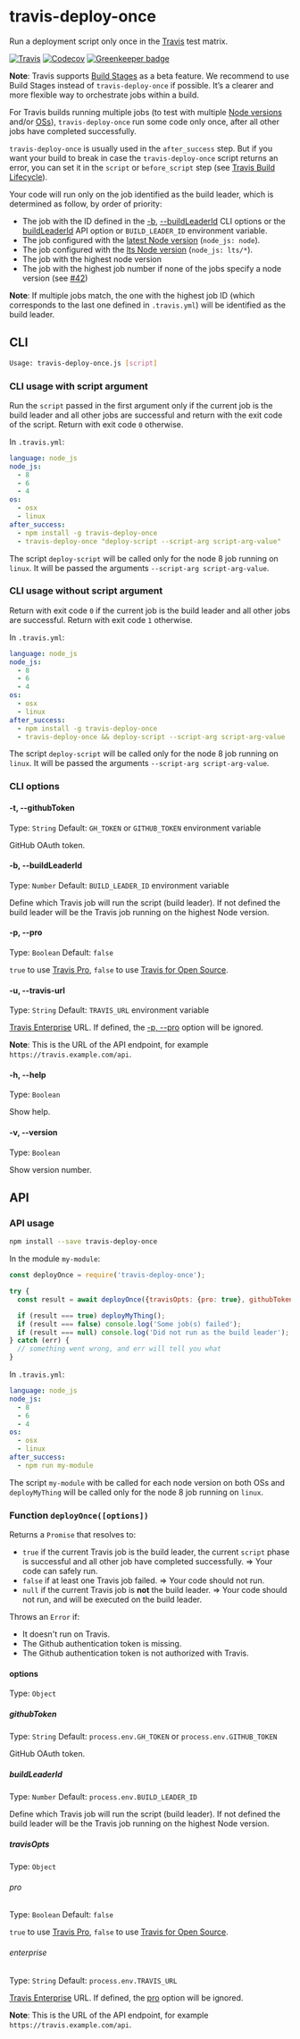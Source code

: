 # travis-deploy-once

Run a deployment script only once in the [Travis](https://travis-ci.org/) test matrix.

[![Travis](https://img.shields.io/travis/semantic-release/travis-deploy-once.svg)](https://travis-ci.org/semantic-release/travis-deploy-once)
[![Codecov](https://img.shields.io/codecov/c/github/semantic-release/travis-deploy-once.svg)](https://codecov.io/gh/semantic-release/travis-deploy-once)
[![Greenkeeper badge](https://badges.greenkeeper.io/semantic-release/travis-deploy-once.svg)](https://greenkeeper.io/)

**Note**: Travis supports [Build Stages](https://docs.travis-ci.com/user/build-stages) as a beta feature. We recommend to use Build Stages instead of `travis-deploy-once` if possible. It’s a clearer and more flexible way to orchestrate jobs within a build.

For Travis builds running multiple jobs (to test with multiple [Node versions](https://docs.travis-ci.com/user/languages/javascript-with-nodejs/#Specifying-Node.js-versions) and/or [OSs](https://docs.travis-ci.com/user/multi-os)), `travis-deploy-once` run some code only once, after all other jobs have completed successfully.

`travis-deploy-once` is usually used in the `after_success` step. But if you want your build to break in case the `travis-deploy-once` script returns an error, you can set it in the `script` or `before_script` step (see [Travis Build Lifecycle](https://docs.travis-ci.com/user/customizing-the-build/#The-Build-Lifecycle)).

Your code will run only on the job identified as the build leader, which is determined as follow, by order of priority:
- The job with the ID defined in the [-b](#-b---buildleaderid), [--buildLeaderId](#-b---buildleaderid) CLI options or the [buildLeaderId](#buildleaderid) API option or `BUILD_LEADER_ID` environment variable.
- The job configured with the [latest Node version](https://docs.travis-ci.com/user/languages/javascript-with-nodejs/#Specifying-Node.js-versions) (`node_js: node`).
- The job configured with the [lts Node version](https://docs.travis-ci.com/user/languages/javascript-with-nodejs/#Specifying-Node.js-versions) (`node_js: lts/*`).
- The job with the highest node version
- The job with the highest job number if none of the jobs specify a node version (see [#42](https://github.com/semantic-release/travis-deploy-once/pull/42))

**Note**: If multiple jobs match, the one with the highest job ID (which corresponds to the last one defined in `.travis.yml`) will be identified as the build leader.

## CLI

```bash
Usage: travis-deploy-once.js [script]
```

### CLI usage with script argument

Run the `script` passed in the first argument only if the current job is the build leader and all other jobs are successful and return with the exit code of the script. Return with exit code `0` otherwise.

In `.travis.yml`:

```yaml
language: node_js
node_js:
  - 8
  - 6
  - 4
os:
  - osx
  - linux
after_success:
  - npm install -g travis-deploy-once
  - travis-deploy-once "deploy-script --script-arg script-arg-value"
```

The script `deploy-script` will be called only for the node 8 job running on `linux`. It will be passed the arguments `--script-arg script-arg-value`.

### CLI usage without script argument

Return with exit code `0` if the current job is the build leader and all other jobs are successful. Return with exit code `1` otherwise.

In `.travis.yml`:

```yaml
language: node_js
node_js:
  - 8
  - 6
  - 4
os:
  - osx
  - linux
after_success:
  - npm install -g travis-deploy-once
  - travis-deploy-once && deploy-script --script-arg script-arg-value
```

The script `deploy-script` will be called only for the node 8 job running on `linux`. It will be passed the arguments `--script-arg script-arg-value`.

### CLI options

#### -t, --githubToken

Type: `String`
Default: `GH_TOKEN` or `GITHUB_TOKEN` environment variable

GitHub OAuth token.

#### -b, --buildLeaderId

Type: `Number`
Default: `BUILD_LEADER_ID` environment variable

Define which Travis job will run the script (build leader). If not defined the build leader will be the Travis job running on the highest Node version.

#### -p, --pro

Type: `Boolean`
Default: `false`

`true` to use [Travis Pro](https://travis-ci.com), `false` to use [Travis for Open Source](https://travis-ci.org).

#### -u, --travis-url

Type: `String`
Default: `TRAVIS_URL` environment variable

[Travis Enterprise](https://enterprise.travis-ci.com) URL. If defined, the [-p, --pro](#-p---pro) option will be ignored.

**Note**: This is the URL of the API endpoint, for example `https://travis.example.com/api`.

#### -h, --help

Type: `Boolean`

Show help.

#### -v, --version

Type: `Boolean`

Show version number.

## API

### API usage

```bash
npm install --save travis-deploy-once
```

In the module `my-module`:

```js
const deployOnce = require('travis-deploy-once');

try {
  const result = await deployOnce({travisOpts: {pro: true}, githubToken: 'xxxxxx', buildLeaderId: 1});

  if (result === true) deployMyThing();
  if (result === false) console.log('Some job(s) failed');
  if (result === null) console.log('Did not run as the build leader');
} catch (err) {
  // something went wrong, and err will tell you what
}
```

In `.travis.yml`:

```yaml
language: node_js
node_js:
  - 8
  - 6
  - 4
os:
  - osx
  - linux
after_success:
  - npm run my-module
```

The script `my-module` with be called for each node version on both OSs and `deployMyThing` will be called only for the node 8 job running on `linux`.

### Function `deployOnce([options])`

Returns a `Promise` that resolves to:
- `true` if the current Travis job is the build leader, the current `script` phase is successful and all other job have completed successfully. => Your code can safely run.
- `false` if at least one Travis job failed. => Your code should not run.
- `null` if the current Travis job is **not** the build leader. => Your code should not run, and will be executed on the build leader.

Throws an `Error` if:
- It doesn't run on Travis.
- The Github authentication token is missing.
- The Github authentication token is not authorized with Travis.

#### options

Type: `Object`

##### githubToken

Type: `String`
Default: `process.env.GH_TOKEN` or `process.env.GITHUB_TOKEN`

GitHub OAuth token.

##### buildLeaderId

Type: `Number`
Default: `process.env.BUILD_LEADER_ID`

Define which Travis job will run the script (build leader). If not defined the build leader will be the Travis job running on the highest Node version.

##### travisOpts

Type: `Object`

###### pro

Type: `Boolean`
Default: `false`

`true` to use [Travis Pro](https://travis-ci.com), `false` to use [Travis for Open Source](https://travis-ci.org).

###### enterprise

Type: `String`
Default: `process.env.TRAVIS_URL`

[Travis Enterprise](https://enterprise.travis-ci.com) URL. If defined, the [pro](#pro) option will be ignored.

**Note**: This is the URL of the API endpoint, for example `https://travis.example.com/api`.
